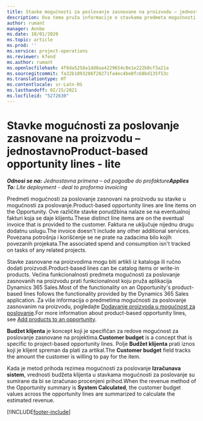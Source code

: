 ```yaml
---
title: Stavke mogućnosti za poslovanje zasnovane na proizvodu – jednostavno
description: Ova tema pruža informacije o stavkama predmeta mogućnosti za poslovanje zasnovanim na proizvodu u usluzi Project Operations.
author: rumant
manager: Annbe
ms.date: 10/01/2020
ms.topic: article
ms.prod: ''
ms.service: project-operations
ms.reviewer: kfend
ms.author: rumant
ms.openlocfilehash: 4f8da5258a1dd0aa4229654c0e1e222b8cf3a21a
ms.sourcegitcommit: fa32b1893286f20271fa4ec4be8fc68bd135f53c
ms.translationtype: HT
ms.contentlocale: sr-Latn-RS
ms.lasthandoff: 02/15/2021
ms.locfileid: "5272630"
---
```

# <a name="product-based-opportunity-lines---lite"></a><span data-ttu-id="97a44-103">Stavke mogućnosti za poslovanje zasnovane na proizvodu – jednostavno</span><span class="sxs-lookup"><span data-stu-id="97a44-103">Product-based opportunity lines - lite</span></span>

<span data-ttu-id="97a44-104">_**Odnosi se na:** Jednostavna primena – od pogodbe do profakture_</span><span class="sxs-lookup"><span data-stu-id="97a44-104">_**Applies To:** Lite deployment - deal to proforma invoicing_</span></span>

<span data-ttu-id="97a44-105">Predmeti mogućnosti za poslovanje zasnovani na proizvodu su stavke u mogućnosti za poslovanje.</span><span class="sxs-lookup"><span data-stu-id="97a44-105">Product-based opportunity lines are line items on the Opportunity.</span></span> <span data-ttu-id="97a44-106">Ove različite stavke porudžbina nalaze se na eventualnoj fakturi koja se daje klijentu.</span><span class="sxs-lookup"><span data-stu-id="97a44-106">These distinct line items are on the eventual invoice that is provided to the customer.</span></span> <span data-ttu-id="97a44-107">Faktura ne uključuje nijednu drugu dodatnu uslugu.</span><span class="sxs-lookup"><span data-stu-id="97a44-107">The invoice doesn't include any other additional services.</span></span> <span data-ttu-id="97a44-108">Povezana potrošnja i korišćenje se ne prate na zadacima bilo kojih povezanih projekata.</span><span class="sxs-lookup"><span data-stu-id="97a44-108">The associated spend and consumption isn't tracked on tasks of any related projects.</span></span>

<span data-ttu-id="97a44-109">Stavke zasnovane na proizvodima mogu biti artikli iz kataloga ili ručno dodati proizvodi.</span><span class="sxs-lookup"><span data-stu-id="97a44-109">Product-based lines can be catalog items or write-in products.</span></span> <span data-ttu-id="97a44-110">Većina funkcionalnosti predmeta mogućnosti za poslovanje zasnovanih na proizvodu prati funkcionalnost koju pruža aplikacija Dynamics 365 Sales.</span><span class="sxs-lookup"><span data-stu-id="97a44-110">Most of the functionality on an Opportunity's product-based lines follows the functionality provided by the Dynamics 365 Sales application.</span></span> <span data-ttu-id="97a44-111">Za više informacija o predmetima mogućnosti za poslovanje zasnovanim na proizvodu, pogledajte [Dodavanje proizvoda u mogućnost za poslovanje](https://docs.microsoft.com/dynamics365/sales-enterprise/add-products-opportunity).</span><span class="sxs-lookup"><span data-stu-id="97a44-111">For more information about product-based opportunity lines, see [Add products to an opportunity](https://docs.microsoft.com/dynamics365/sales-enterprise/add-products-opportunity).</span></span>

<span data-ttu-id="97a44-112">**Budžet klijenta** je koncept koji je specifičan za redove mogućnost za poslovanje zasnovane na projektima.</span><span class="sxs-lookup"><span data-stu-id="97a44-112">**Customer budget** is a concept that is specific to project-based opportunity lines.</span></span> <span data-ttu-id="97a44-113">Polje **Budžet klijenta** prati iznos koji je klijent spreman da plati za artikal.</span><span class="sxs-lookup"><span data-stu-id="97a44-113">The **Customer budget** field tracks the amount the customer is willing to pay for the item.</span></span>

<span data-ttu-id="97a44-114">Kada je metod prihoda rezimea mogućnosti za poslovanje **Izračunava sistem**, vrednosti budžeta klijenta u stavkama mogućnosti za poslovanje su sumirane da bi se izračunao procenjeni prihod.</span><span class="sxs-lookup"><span data-stu-id="97a44-114">When the revenue method of the Opportunity summary is **System Calculated**, the customer budget values across the opportunity lines are summarized to calculate the estimated revenue.</span></span> 



[!INCLUDE[footer-include](../../includes/footer-banner.md)]